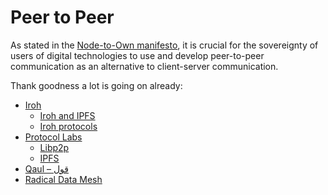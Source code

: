 # Peer to Peer

As stated in the [Node-to-Own manifesto](https://github.com/node2own/node2own), it is crucial for the sovereignty of users of digital technologies to use and develop peer-to-peer communication as an alternative to client-server communication.

Thank goodness a lot is going on already:

* [Iroh](https://www.iroh.computer/)
  * [Iroh and IPFS](https://www.iroh.computer/docs/ipfs)
  * [Iroh protocols](https://www.iroh.computer/proto)
* [Protocol Labs](https://www.protocol.ai/)
    * [Libp2p](https://github.com/libp2p/libp2p)
    * [IPFS](https://ipfs.tech/developers/)
* [Qaul – قول](https://www.qaul.net/)
* [Radical Data Mesh](https://github.com/radical-data/mesh)
